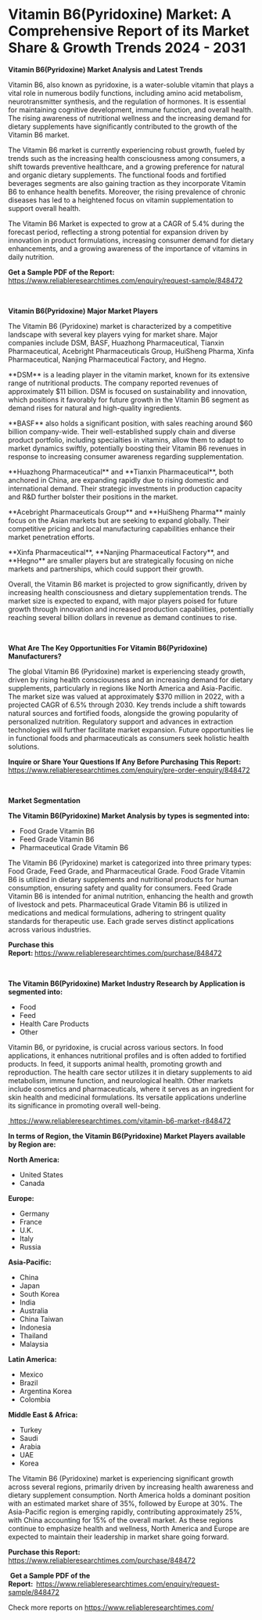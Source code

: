 <p><h1>Vitamin B6(Pyridoxine) Market: A Comprehensive Report of its Market Share & Growth Trends 2024 - 2031</h1></p><p><strong>Vitamin B6(Pyridoxine) Market Analysis and Latest Trends</strong></p>
<p><p>Vitamin B6, also known as pyridoxine, is a water-soluble vitamin that plays a vital role in numerous bodily functions, including amino acid metabolism, neurotransmitter synthesis, and the regulation of hormones. It is essential for maintaining cognitive development, immune function, and overall health. The rising awareness of nutritional wellness and the increasing demand for dietary supplements have significantly contributed to the growth of the Vitamin B6 market.</p><p>The Vitamin B6 market is currently experiencing robust growth, fueled by trends such as the increasing health consciousness among consumers, a shift towards preventive healthcare, and a growing preference for natural and organic dietary supplements. The functional foods and fortified beverages segments are also gaining traction as they incorporate Vitamin B6 to enhance health benefits. Moreover, the rising prevalence of chronic diseases has led to a heightened focus on vitamin supplementation to support overall health.</p><p>The Vitamin B6 Market is expected to grow at a CAGR of 5.4% during the forecast period, reflecting a strong potential for expansion driven by innovation in product formulations, increasing consumer demand for dietary enhancements, and a growing awareness of the importance of vitamins in daily nutrition.</p></p>
<p><strong>Get a Sample PDF of the Report:&nbsp;</strong> <a href="https://www.reliableresearchtimes.com/enquiry/request-sample/848472?utm_campaign=1940&utm_medium=2&utm_source=Github&utm_content=ia&utm_term=30122024&utm_id=vitamin-b6pyridoxine">https://www.reliableresearchtimes.com/enquiry/request-sample/848472</a></p>
<p>&nbsp;</p>
<p><strong>Vitamin B6(Pyridoxine) Major Market Players</strong></p>
<p><p>The Vitamin B6 (Pyridoxine) market is characterized by a competitive landscape with several key players vying for market share. Major companies include DSM, BASF, Huazhong Pharmaceutical, Tianxin Pharmaceutical, Acebright Pharmaceuticals Group, HuiSheng Pharma, Xinfa Pharmaceutical, Nanjing Pharmaceutical Factory, and Hegno.</p><p>**DSM** is a leading player in the vitamin market, known for its extensive range of nutritional products. The company reported revenues of approximately $11 billion. DSM is focused on sustainability and innovation, which positions it favorably for future growth in the Vitamin B6 segment as demand rises for natural and high-quality ingredients.</p><p>**BASF** also holds a significant position, with sales reaching around $60 billion company-wide. Their well-established supply chain and diverse product portfolio, including specialties in vitamins, allow them to adapt to market dynamics swiftly, potentially boosting their Vitamin B6 revenues in response to increasing consumer awareness regarding supplementation.</p><p>**Huazhong Pharmaceutical** and **Tianxin Pharmaceutical**, both anchored in China, are expanding rapidly due to rising domestic and international demand. Their strategic investments in production capacity and R&D further bolster their positions in the market.</p><p>**Acebright Pharmaceuticals Group** and **HuiSheng Pharma** mainly focus on the Asian markets but are seeking to expand globally. Their competitive pricing and local manufacturing capabilities enhance their market penetration efforts.</p><p>**Xinfa Pharmaceutical**, **Nanjing Pharmaceutical Factory**, and **Hegno** are smaller players but are strategically focusing on niche markets and partnerships, which could support their growth.</p><p>Overall, the Vitamin B6 market is projected to grow significantly, driven by increasing health consciousness and dietary supplementation trends. The market size is expected to expand, with major players poised for future growth through innovation and increased production capabilities, potentially reaching several billion dollars in revenue as demand continues to rise.</p></p>
<p>&nbsp;</p>
<p><strong>What Are The Key Opportunities For Vitamin B6(Pyridoxine) Manufacturers?</strong></p>
<p><p>The global Vitamin B6 (Pyridoxine) market is experiencing steady growth, driven by rising health consciousness and an increasing demand for dietary supplements, particularly in regions like North America and Asia-Pacific. The market size was valued at approximately $370 million in 2022, with a projected CAGR of 6.5% through 2030. Key trends include a shift towards natural sources and fortified foods, alongside the growing popularity of personalized nutrition. Regulatory support and advances in extraction technologies will further facilitate market expansion. Future opportunities lie in functional foods and pharmaceuticals as consumers seek holistic health solutions.</p></p>
<p><strong>Inquire or Share Your Questions If Any Before Purchasing This Report:</strong> <a href="https://www.reliableresearchtimes.com/enquiry/pre-order-enquiry/848472?utm_campaign=1940&utm_medium=2&utm_source=Github&utm_content=ia&utm_term=30122024&utm_id=vitamin-b6pyridoxine">https://www.reliableresearchtimes.com/enquiry/pre-order-enquiry/848472</a></p>
<p>&nbsp;</p>
<p><strong>Market Segmentation</strong></p>
<p><strong>The Vitamin B6(Pyridoxine) Market Analysis by types is segmented into:</strong></p>
<p><ul><li>Food Grade Vitamin B6</li><li>Feed Grade Vitamin B6</li><li>Pharmaceutical Grade Vitamin B6</li></ul></p>
<p><p>The Vitamin B6 (Pyridoxine) market is categorized into three primary types: Food Grade, Feed Grade, and Pharmaceutical Grade. Food Grade Vitamin B6 is utilized in dietary supplements and nutritional products for human consumption, ensuring safety and quality for consumers. Feed Grade Vitamin B6 is intended for animal nutrition, enhancing the health and growth of livestock and pets. Pharmaceutical Grade Vitamin B6 is utilized in medications and medical formulations, adhering to stringent quality standards for therapeutic use. Each grade serves distinct applications across various industries.</p></p>
<p><strong>Purchase this Report:&nbsp;</strong><a href="https://www.reliableresearchtimes.com/purchase/848472?utm_campaign=1940&utm_medium=2&utm_source=Github&utm_content=ia&utm_term=30122024&utm_id=vitamin-b6pyridoxine">https://www.reliableresearchtimes.com/purchase/848472</a></p>
<p>&nbsp;</p>
<p><strong>The Vitamin B6(Pyridoxine) Market Industry Research by Application is segmented into:</strong></p>
<p><ul><li>Food</li><li>Feed</li><li>Health Care Products</li><li>Other</li></ul></p>
<p><p>Vitamin B6, or pyridoxine, is crucial across various sectors. In food applications, it enhances nutritional profiles and is often added to fortified products. In feed, it supports animal health, promoting growth and reproduction. The health care sector utilizes it in dietary supplements to aid metabolism, immune function, and neurological health. Other markets include cosmetics and pharmaceuticals, where it serves as an ingredient for skin health and medicinal formulations. Its versatile applications underline its significance in promoting overall well-being.</p></p>
<p><a href="https://www.reliableresearchtimes.com/vitamin-b6-market-r848472?utm_campaign=1940&utm_medium=2&utm_source=Github&utm_content=ia&utm_term=30122024&utm_id=vitamin-b6pyridoxine">&nbsp;https://www.reliableresearchtimes.com/vitamin-b6-market-r848472</a></p>
<p><strong>In terms of Region, the Vitamin B6(Pyridoxine) Market Players available by Region are:</strong></p>
<p>
    <p> <strong> North America: </strong>
        <ul>
            <li>United States</li>
            <li>Canada</li>
        </ul>
        </p> 
    <p> <strong> Europe: </strong>
        <ul>
            <li>Germany</li>
            <li>France</li>
            <li>U.K.</li>
            <li>Italy</li>
            <li>Russia</li>
        </ul>
        </p> 
    <p> <strong> Asia-Pacific: </strong>
        <ul>
            <li>China</li>
            <li>Japan</li>
            <li>South Korea</li>
            <li>India</li>
            <li>Australia</li>
            <li>China Taiwan</li>
            <li>Indonesia</li>
            <li>Thailand</li>
            <li>Malaysia</li>
        </ul>
        </p> 
    <p> <strong> Latin America: </strong>
        <ul>
            <li>Mexico</li>
            <li>Brazil</li>
            <li>Argentina Korea</li>
            <li>Colombia</li>
        </ul>
        </p> 
    <p> <strong> Middle East & Africa: </strong>
        <ul>
            <li>Turkey</li>
            <li>Saudi</li>
            <li>Arabia</li>
            <li>UAE</li>
            <li>Korea</li>
        </ul>
    </p>
    </p>
<p><p>The Vitamin B6 (Pyridoxine) market is experiencing significant growth across several regions, primarily driven by increasing health awareness and dietary supplement consumption. North America holds a dominant position with an estimated market share of 35%, followed by Europe at 30%. The Asia-Pacific region is emerging rapidly, contributing approximately 25%, with China accounting for 15% of the overall market. As these regions continue to emphasize health and wellness, North America and Europe are expected to maintain their leadership in market share going forward.</p></p>
<p><strong>Purchase this Report: </strong><a href="https://www.reliableresearchtimes.com/purchase/848472?utm_campaign=1940&utm_medium=2&utm_source=Github&utm_content=ia&utm_term=30122024&utm_id=vitamin-b6pyridoxine">https://www.reliableresearchtimes.com/purchase/848472</a></p>
<p>&nbsp;<strong>Get a Sample PDF of the Report:&nbsp;&nbsp;</strong><a href="https://www.reliableresearchtimes.com/enquiry/request-sample/848472?utm_campaign=1940&utm_medium=2&utm_source=Github&utm_content=ia&utm_term=30122024&utm_id=vitamin-b6pyridoxine">https://www.reliableresearchtimes.com/enquiry/request-sample/848472</a></p>
<p><strong></strong></p>
<p>Check more reports on <a href="https://www.reliableresearchtimes.com/?utm_campaign=1940&utm_medium=2&utm_source=Github&utm_content=ia&utm_term=30122024&utm_id=vitamin-b6pyridoxine">https://www.reliableresearchtimes.com/</a></p>